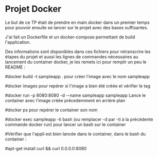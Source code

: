 # Projet Docker

Le but de ce TP était de prendre en main docker dans un premier temps pour pouvoir ensuite se lancer sur le projet avec des bases suffisantes.

J'ai fait un Dockerfile et un docker-compose permettant de build l'application.

Des informations sont disponibles dans ces fichiers pour retranscrire les étapes du projet et aussi les lignes de commandes nécessaires au lancement du container docker, je les remets ici pour remplir un peu le README :

#docker build -t sampleapp . pour créer l'image avec le nom sampleapp

#docker images pour repérer si l'image a bien été créée et vérifier le tag

#docker run -p 8080:8080 -d --name sampleapp sampleapp Lance le container avec l'image créée précedemment en arrière plan 

#docker ps pour repérer le container son nom

#docker exec sampleapp -ti bash (ou remplacer -d par -ti à la précédente commande docker run) pour lancer un bash sur le container

#Vérifier que l'appli est bien lancée dans le container, dans le bash du container :

#apt-get install curl && curl 0.0.0.0:8080
